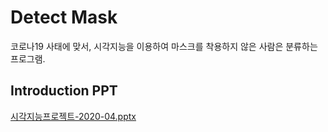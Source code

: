 # Detect Mask
코로나19 사태에 맞서, 시각지능을 이용하여 마스크를 착용하지 않은 사람은 분류하는 프로그램.


## Introduction PPT
[시각지능프로젝트-2020-04.pptx](https://github.com/ChaMinZi/DetectMask/AI_이노베이션_교육_프로젝트.pptx)

